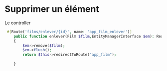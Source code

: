 # Supprimer un élément
Le controller
```php
 #[Route('films/enlever/{id}', name: 'app_film_enlever')]
    public function enlever(Film $film,EntityManagerInterface $em): Response
    {
        $em->remove($film);
        $em->flush();
        return $this->redirectToRoute("app_film");
       
    }
```